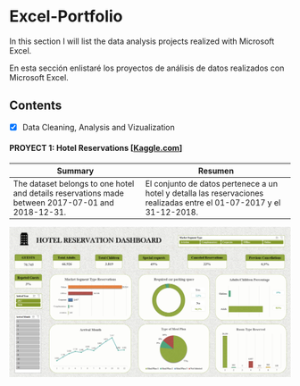 # Excel-Portfolio

<p> In this section I will list the data analysis projects realized with Microsoft Excel. </p>

<p> En esta sección enlistaré los proyectos de análisis de datos realizados con Microsoft Excel. </p>

## Contents
  - [x] Data Cleaning, Analysis and Vizualization 
 #### PROYECT 1: Hotel Reservations [[Kaggle.com](https://www.kaggle.com/)]

 |  Summary | Resumen  |
| ---- | ---- |
| The dataset belongs to one hotel and details reservations made between 2017-07-01 and 2018-12-31.| El conjunto de datos pertenece a un hotel y detalla las reservaciones realizadas entre el 01-07-2017 y el 31-12-2018.|

![image](https://github.com/Fraan-Lab/Excel-Portfolio/blob/main/Hotel%20Reservations/Hotel-Reservation-Dashboard.png)
